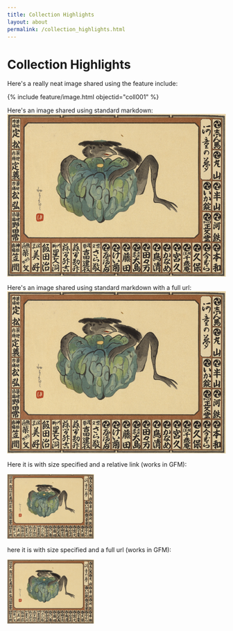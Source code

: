 ```yaml
---
title: Collection Highlights
layout: about
permalink: /collection_highlights.html
---
```



# Collection Highlights

Here's a really neat image shared using the feature include:

{% include feature/image.html objectid="coll001" %}

Here's an image shared using standard markdown:
![Image I'm sharing with you](objects/coll001.jpeg)

Here's an image shared using standard markdown with a full url:
![image shared using standard markdown with a full link](https://raw.githubusercontent.com/gabrielesh/yokai-senjafuda-01/main/objects/coll001.jpeg)

Here it is with size specified and a relative link (works in GFM):

<img src="objects/coll001.jpeg" alt="first image in collection" width="200"/>

here it is with size specified and a full url (works in GFM):

<img src="https://raw.githubusercontent.com/gabrielesh/yokai-senjafuda-01/main/objects/coll001.jpeg" alt="first image in collection" width="200"/>
